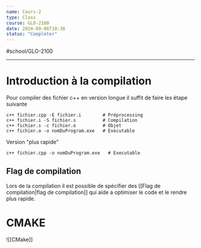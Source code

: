 ```yaml
---
name: Cours-2
type: Class
course: GLO-2100
date: 2024-09-06T10:30
status: "Compléter"
---
```

#school/GLO-2100 
***

# Introduction à la compilation
Pour compiler des fichier c++ en version longue il suffit de faire les étape suivante
```
c++ fichier.cpp -E fichier.i        # Préprocessing
c++ fichier.i -S fichier.s          # Compilation
c++ fichier.s -c fichier.o          # Objet
c++ fichier.o -o nomDuProgram.exe   # Executable
```

Version "plus rapide"
```
c++ fichier.cpp -o nomDuProgram.exe   # Executable
```

## Flag de compilation
Lors de la compilation il est possible de spécifier des [[Flag de compilation|flag de compilation]] qui aide a optimiser le code et le rendre plus rapide.

# CMAKE
![[CMake]]